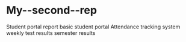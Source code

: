 # My--second--rep
Student portal report
basic student portal
Attendance tracking system
weekly test results
semester results

